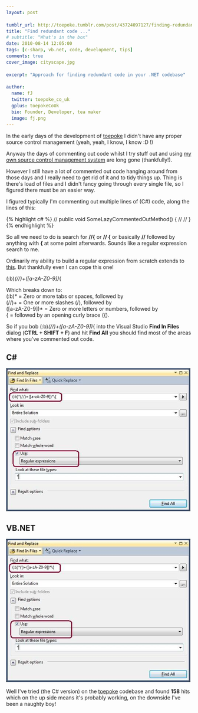 ```yaml
---
layout: post

tumblr_url: http://toepoke.tumblr.com/post/43724097127/finding-redundant-code-in-visual-studio-solut
title: "Find redundant code ..."
# subtitle: "What's in the box"
date: 2010-08-14 12:05:00
tags: [c-sharp, vb.net, code, development, tips]
comments: true
cover_image: cityscape.jpg

excerpt: "Approach for finding redundant code in your .NET codebase"

author:
  name: fJ
  twitter: toepoke_co_uk
  gplus: toepokeCoUk 
  bio: Founder, Developer, tea maker
  image: fj.png
---
```


In the early days of the development of [toepoke](https://toepoke.co.uk) I didn't have any proper source control management (yeah, yeah, I know, I know :D !)

Anyway the days of commenting out code whilst I try stuff out and using [my own source control management system](http://www.microsoft.com/resources/documentation/windows/xp/all/proddocs/en-us/xcopy.mspx?mfr=true) are long gone (thankfully!).

However I still have a lot of commented out code hanging around from those days and I really need to get rid of it and to tidy things up. Thing is there's load of files and I didn't fancy going through every single file, so I figured there must be an easier way.

I figured typically I'm commenting out multiple lines of (C#) code, along the lines of this:

{% highlight c# %}
// public void SomeLazyCommentedOutMethod() {
//
// }
{% endhighlight %}

So all we need to do is search for **//{** or **// {** or basically **//** followed by anything with **{** at some point afterwards. Sounds like a regular expression search to me. 

Ordinarily my ability to build a regular expression from scratch extends to [this](http://www.google.co.uk/search?q=%22regular+expression+for+validating+email+addresses%22). But thankfully even I can cope this one!

(:b)*(//)+([a-zA-Z0-9])*\{

Which breaks down to:<br/>
(:b)* = Zero or more tabs or spaces, followed by<br/>
(//)+ = One or more slashes (/), followed by<br/>
([a-zA-Z0-9])* = Zero or more letters or numbers, followed by<br/>
\{ = followed by an opening curly brace ({).<br/>

So if you bob (:b)*(//)+([a-zA-Z0-9])*\{ into the Visual Studio **Find In Files** dialog (**CTRL + SHIFT + F**) and hit **Find All** you should find most of the areas where you've commented out code.

C#
--
<img class="img-center" src="/images/posts/2010-08-14-find-redundant-code-c-sharp.jpg" alt="" />


VB.NET
------
<img class="img-center" src="/images/posts/2010-08-14-find-redundant-code-vb.jpg" alt="" />

Well I've tried (the C# version) on the [toepoke](https://toepoke.co.uk) codebase and found **158** hits which on the up side means it's probably working, on the downside I've been a naughty boy!



